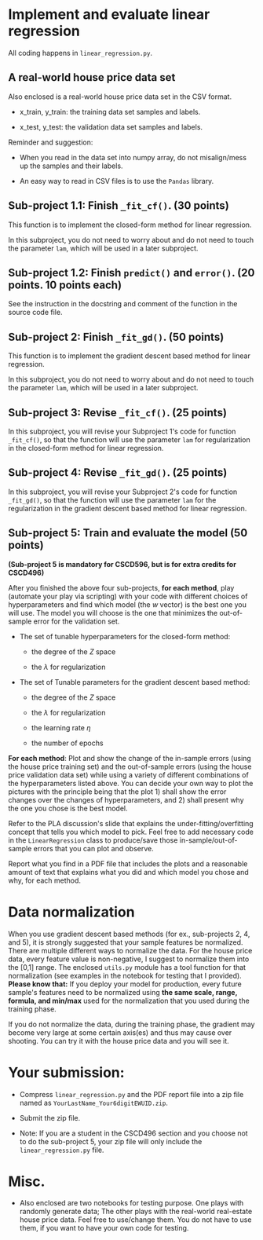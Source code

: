 # Implement and evaluate linear regression 

All coding happens in `linear_regression.py`.

## A real-world house price data set 

Also enclosed is a real-world house price data set in the CSV format.

- x_train, y_train: the training data set samples and labels.

- x_test, y_test: the validation data set samples and labels.

Reminder and suggestion: 

- When you read in the data set into numpy array, do not misalign/mess up the samples and their labels. 

- An easy way to read in CSV files is to use the `Pandas` library. 




## Sub-project 1.1: Finish `_fit_cf()`.   (30 points)

This function is to implement the closed-form method for linear regression. 

In this subproject, you do not need to worry about and do not need to touch the parameter `lam`, which will be used in a later subproject. 

## Sub-project 1.2: Finish `predict()` and `error()`.  (20 points. 10 points each)

See the instruction in the docstring and comment of the function in the source code file.



## Sub-project 2: Finish `_fit_gd()`. (50 points)

This function is to implement the gradient descent based method for linear regression. 

In this subproject, you do not need to worry about and do not need to touch the parameter `lam`, which will be used in a later subproject.


## Sub-project 3: Revise `_fit_cf()`. (25 points)

In this subproject, you will revise your Subproject 1's code for function `_fit_cf()`, so that the function will use the parameter `lam` for regularization in the closed-form method for linear regression.


## Sub-project 4: Revise `_fit_gd()`. (25 points)

In this subproject, you will revise your Subproject 2's code for function `_fit_gd()`, so that the function will use the parameter `lam` for the regularization in the gradient descent based method for linear regression.


## Sub-project 5: Train and evaluate the model (50 points)

**(Sub-project 5 is mandatory for CSCD596, but is for extra credits for CSCD496)**


After you finished the above four sub-projects, **for each method**, play (automate your play via scripting) with your code with different choices of hyperparameters and find which model (the $w$ vector) is the best one you will use. The model you will choose is the one that minimizes the out-of-sample error for the validation set. 

- The set of tunable hyperparameters for the closed-form method:

    - the degree of the $Z$ space

    - the $\lambda$ for regularization

-  The set of Tunable parameters for the gradient descent based method: 

    - the degree of the $Z$ space

    - the $\lambda$ for regularization

    - the learning rate $\eta$

    - the number of epochs




**For each method**: Plot and show the change of the in-sample errors (using the house price training set) and the out-of-sample errors (using the house price validation data set) while using a variety of different combinations of the hyperparameters listed above. You can decide your own way to plot the pictures with the principle being that the plot 1) shall show the error changes over the changes of hyperparameters, and 2) shall present why the one you chose is the best model.


Refer to the PLA discussion's slide that explains the under-fitting/overfitting concept that tells you which model to pick. Feel free to add necessary code in the `LinearRegression` class to produce/save those in-sample/out-of-sample errors that you can plot and observe.

Report what you find in a PDF file that includes the plots and a reasonable amount of text that explains what you did and which model you chose and why, for each method. 


# Data normalization 

When you use gradient descent based methods (for ex., sub-projects 2, 4, and 5), it is strongly suggested that your sample features be normalized. There are multiple different ways to normalize the data. For the house price data, every feature value is non-negative, I suggest to normalize them into the [0,1] range. The enclosed `utils.py` module has a tool function for that normalization (see examples in the notebook for testing that I provided). **Please know that:** If you deploy your model for production, every future sample's features need to be normalized using **the same scale, range, formula, and min/max** used for the normalization that you used during the training phase. 

If you do not normalize the data, during the training phase, the gradient may become very large at some certain axis(es) and thus may cause over shooting. You can try it with the house price data and you will see it. 


# Your submission:


- Compress `linear_regression.py`  and the PDF report file into a zip file named as `YourLastName_Your6digitEWUID.zip`.

- Submit the zip file.

- Note: If you are a student in the CSCD496 section and you choose not to do the sub-project 5, your zip file will only include the `linear_regression.py` file. 




# Misc.

- Also enclosed are two notebooks for testing purpose. One plays with randomly generate data; The other plays with the real-world real-estate house price data. Feel free to use/change them. You do not have to use them, if you want to have your own code for testing. 




